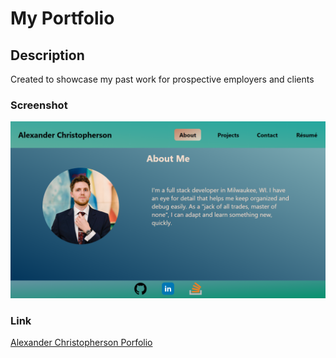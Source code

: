 # **My Portfolio**

## Description
Created to showcase my past work for prospective employers and clients 

### Screenshot
![Image of repository](./src/assets/images/screenshot.png)

### Link
[Alexander Christopherson Porfolio](https://albenchris.github.io/alexander-christopherson-portfolio/)